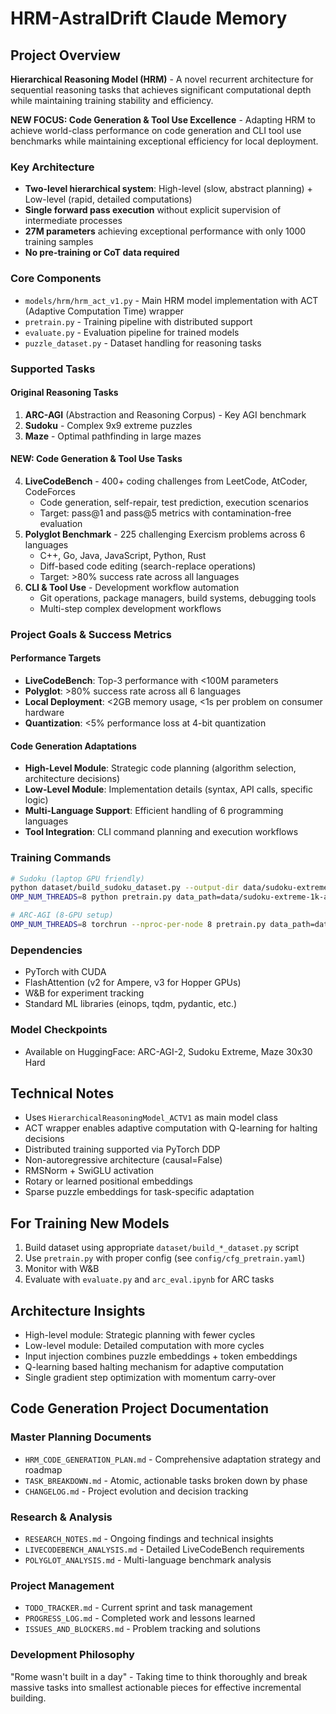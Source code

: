 # HRM-AstralDrift Claude Memory

## Project Overview
**Hierarchical Reasoning Model (HRM)** - A novel recurrent architecture for sequential reasoning tasks that achieves significant computational depth while maintaining training stability and efficiency.

**NEW FOCUS: Code Generation & Tool Use Excellence** - Adapting HRM to achieve world-class performance on code generation and CLI tool use benchmarks while maintaining exceptional efficiency for local deployment.

### Key Architecture
- **Two-level hierarchical system**: High-level (slow, abstract planning) + Low-level (rapid, detailed computations)
- **Single forward pass execution** without explicit supervision of intermediate processes
- **27M parameters** achieving exceptional performance with only 1000 training samples
- **No pre-training or CoT data required**

### Core Components
- `models/hrm/hrm_act_v1.py` - Main HRM model implementation with ACT (Adaptive Computation Time) wrapper
- `pretrain.py` - Training pipeline with distributed support
- `evaluate.py` - Evaluation pipeline for trained models
- `puzzle_dataset.py` - Dataset handling for reasoning tasks

### Supported Tasks

#### Original Reasoning Tasks
1. **ARC-AGI** (Abstraction and Reasoning Corpus) - Key AGI benchmark
2. **Sudoku** - Complex 9x9 extreme puzzles
3. **Maze** - Optimal pathfinding in large mazes

#### NEW: Code Generation & Tool Use Tasks
4. **LiveCodeBench** - 400+ coding challenges from LeetCode, AtCoder, CodeForces
   - Code generation, self-repair, test prediction, execution scenarios
   - Target: pass@1 and pass@5 metrics with contamination-free evaluation
5. **Polyglot Benchmark** - 225 challenging Exercism problems across 6 languages
   - C++, Go, Java, JavaScript, Python, Rust
   - Diff-based code editing (search-replace operations)
   - Target: >80% success rate across all languages
6. **CLI & Tool Use** - Development workflow automation
   - Git operations, package managers, build systems, debugging tools
   - Multi-step complex development workflows

### Project Goals & Success Metrics

#### Performance Targets
- **LiveCodeBench**: Top-3 performance with <100M parameters
- **Polyglot**: >80% success rate across all 6 languages
- **Local Deployment**: <2GB memory usage, <1s per problem on consumer hardware
- **Quantization**: <5% performance loss at 4-bit quantization

#### Code Generation Adaptations
- **High-Level Module**: Strategic code planning (algorithm selection, architecture decisions)
- **Low-Level Module**: Implementation details (syntax, API calls, specific logic)
- **Multi-Language Support**: Efficient handling of 6 programming languages
- **Tool Integration**: CLI command planning and execution workflows

### Training Commands
```bash
# Sudoku (laptop GPU friendly)
python dataset/build_sudoku_dataset.py --output-dir data/sudoku-extreme-1k-aug-1000 --subsample-size 1000 --num-aug 1000
OMP_NUM_THREADS=8 python pretrain.py data_path=data/sudoku-extreme-1k-aug-1000 epochs=20000 eval_interval=2000 global_batch_size=384 lr=7e-5 puzzle_emb_lr=7e-5 weight_decay=1.0 puzzle_emb_weight_decay=1.0

# ARC-AGI (8-GPU setup)
OMP_NUM_THREADS=8 torchrun --nproc-per-node 8 pretrain.py data_path=data/arc-2-aug-1000
```

### Dependencies
- PyTorch with CUDA
- FlashAttention (v2 for Ampere, v3 for Hopper GPUs)
- W&B for experiment tracking
- Standard ML libraries (einops, tqdm, pydantic, etc.)

### Model Checkpoints
- Available on HuggingFace: ARC-AGI-2, Sudoku Extreme, Maze 30x30 Hard

## Technical Notes
- Uses `HierarchicalReasoningModel_ACTV1` as main model class
- ACT wrapper enables adaptive computation with Q-learning for halting decisions
- Distributed training supported via PyTorch DDP
- Non-autoregressive architecture (causal=False)
- RMSNorm + SwiGLU activation
- Rotary or learned positional embeddings
- Sparse puzzle embeddings for task-specific adaptation

## For Training New Models
1. Build dataset using appropriate `dataset/build_*_dataset.py` script
2. Use `pretrain.py` with proper config (see `config/cfg_pretrain.yaml`)
3. Monitor with W&B
4. Evaluate with `evaluate.py` and `arc_eval.ipynb` for ARC tasks

## Architecture Insights
- High-level module: Strategic planning with fewer cycles
- Low-level module: Detailed computation with more cycles  
- Input injection combines puzzle embeddings + token embeddings
- Q-learning based halting mechanism for adaptive computation
- Single gradient step optimization with momentum carry-over

## Code Generation Project Documentation

### Master Planning Documents
- `HRM_CODE_GENERATION_PLAN.md` - Comprehensive adaptation strategy and roadmap
- `TASK_BREAKDOWN.md` - Atomic, actionable tasks broken down by phase
- `CHANGELOG.md` - Project evolution and decision tracking

### Research & Analysis
- `RESEARCH_NOTES.md` - Ongoing findings and technical insights
- `LIVECODEBENCH_ANALYSIS.md` - Detailed LiveCodeBench requirements
- `POLYGLOT_ANALYSIS.md` - Multi-language benchmark analysis

### Project Management
- `TODO_TRACKER.md` - Current sprint and task management
- `PROGRESS_LOG.md` - Completed work and lessons learned
- `ISSUES_AND_BLOCKERS.md` - Problem tracking and solutions

### Development Philosophy
"Rome wasn't built in a day" - Taking time to think thoroughly and break massive tasks into smallest actionable pieces for effective incremental building.